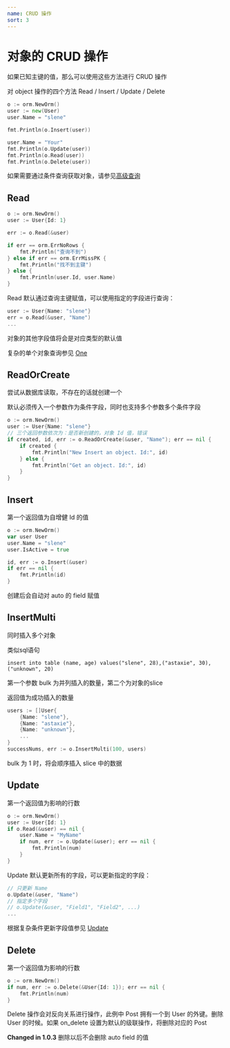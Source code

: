 ```yaml
---
name: CRUD 操作
sort: 3
---
```


# 对象的 CRUD 操作

如果已知主键的值，那么可以使用这些方法进行 CRUD 操作

对 object 操作的四个方法 Read / Insert / Update / Delete

```go
o := orm.NewOrm()
user := new(User)
user.Name = "slene"

fmt.Println(o.Insert(user))

user.Name = "Your"
fmt.Println(o.Update(user))
fmt.Println(o.Read(user))
fmt.Println(o.Delete(user))
```

如果需要通过条件查询获取对象，请参见[高级查询](query.md#all)

## Read

```go
o := orm.NewOrm()
user := User{Id: 1}

err := o.Read(&user)

if err == orm.ErrNoRows {
	fmt.Println("查询不到")
} else if err == orm.ErrMissPK {
	fmt.Println("找不到主键")
} else {
	fmt.Println(user.Id, user.Name)
}
```

Read 默认通过查询主键赋值，可以使用指定的字段进行查询：

```go
user := User{Name: "slene"}
err = o.Read(&user, "Name")
...
```

对象的其他字段值将会是对应类型的默认值

复杂的单个对象查询参见 [One](query.md#one)

## ReadOrCreate

尝试从数据库读取，不存在的话就创建一个

默认必须传入一个参数作为条件字段，同时也支持多个参数多个条件字段

```go
o := orm.NewOrm()
user := User{Name: "slene"}
// 三个返回参数依次为：是否新创建的，对象 Id 值，错误
if created, id, err := o.ReadOrCreate(&user, "Name"); err == nil {
	if created {
		fmt.Println("New Insert an object. Id:", id)
	} else {
		fmt.Println("Get an object. Id:", id)
	}
}
```

## Insert

第一个返回值为自增健 Id 的值

```go
o := orm.NewOrm()
var user User
user.Name = "slene"
user.IsActive = true

id, err := o.Insert(&user)
if err == nil {
	fmt.Println(id)
}
```

创建后会自动对 auto 的 field 赋值

## InsertMulti

同时插入多个对象

类似sql语句

```
insert into table (name, age) values("slene", 28),("astaxie", 30),("unknown", 20)
```

第一个参数 bulk 为并列插入的数量，第二个为对象的slice

返回值为成功插入的数量

```go
users := []User{
	{Name: "slene"},
	{Name: "astaxie"},
	{Name: "unknown"},
	...
}
successNums, err := o.InsertMulti(100, users)
```

bulk 为 1 时，将会顺序插入 slice 中的数据

## Update

第一个返回值为影响的行数

```go
o := orm.NewOrm()
user := User{Id: 1}
if o.Read(&user) == nil {
	user.Name = "MyName"
	if num, err := o.Update(&user); err == nil {
		fmt.Println(num)
	}
}
```

Update 默认更新所有的字段，可以更新指定的字段：

```go
// 只更新 Name
o.Update(&user, "Name")
// 指定多个字段
// o.Update(&user, "Field1", "Field2", ...)
...
```

根据复杂条件更新字段值参见 [Update](query.md#update)

## Delete

第一个返回值为影响的行数

```go
o := orm.NewOrm()
if num, err := o.Delete(&User{Id: 1}); err == nil {
	fmt.Println(num)
}
```

Delete 操作会对反向关系进行操作，此例中 Post 拥有一个到 User 的外键。删除 User 的时候。如果 on_delete 设置为默认的级联操作，将删除对应的 Post

**Changed in 1.0.3** 删除以后不会删除 auto field 的值
